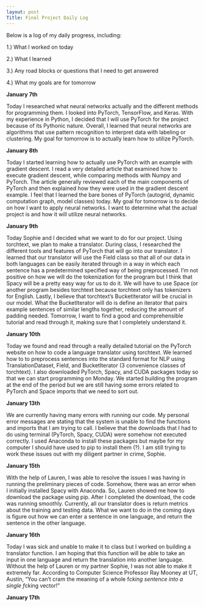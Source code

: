 ```yaml
---
layout: post
Title: Final Project Daily Log
---
```


Below is a log of my daily progress, including:

1.) What I worked on today

2.) What I learned

3.) Any road blocks or questions that I need to get answered

4.) What my goals are for tomorrow

**January 7th**


Today I researched what neural networks actually and the different methods for programming them. I looked into PyTorch, TensorFlow, and Keras. With my experience in Python, I decided that I will use PyTorch for the project because of its Pythonic nature. Overall, I learned that neural networks are algorithms that use pattern recognition to interpret data with labeling or clustering. My goal for tomorrow is to actually learn how to utilize PyTorch.


**January 8th**


Today I started learning how to actually use PyTorch with an example with gradient descent. I read a very detailed article that examined how to execute gradient descent, while comparing methods with Numpy and PyTorch. The article generally reviewed each of the main components of PyTorch and then explained how they were used in the gradient descent example. I feel that I learned the bare bones of PyTorch (autogrid, dynamic computation graph, model classes) today. My goal for tomorrow is to decide on how I want to apply neural networks. I want to determine what the actual project is and how it will utilize neural networks.


**January 9th**


Today Sophie and I decided what we want to do for our project. Using torchtext, we plan to make a translator. During class, I researched the different tools and features of PyTorch that will go into our translator. I learned that our translator will use the Field class so that all of our data in both languages can be easily iterated through in a way in which each sentence has a predetermined specified way of being preprocessed. I’m not positive on how we will do the tokenization for the program but I think that Spacy will be a pretty easy way for us to do it. We will have to use Space (or another program besides torchtext because torchtext only has tokenizers for English. Lastly, I believe that torchtext’s BucketIterator will be crucial in our model. What the BucketIterator will do is define an iterator that pairs example sentences of similar lengths together, reducing the amount of padding needed. Tomorrow, I want to find a good and comprehensible tutorial and read through it, making sure that I completely understand it.



**January 10th**


Today we found and read through a really detailed tutorial on the PyTorch website on how to code a language translator using torchtext. We learned how to to preprocess sentences  into the standard format for NLP using TranslationDataset, Field, and BucketIterator (3 convenience classes of torchtext). I also downloaded PyTorch, Spacy, and CUDA packages  today so that we can start programming on Monday. We started building the program at the end of the period but we are still having some errors related to PyTorch and Space imports  that we need to sort out.



**January 13th**



We are currently having many errors with running our code. My personal error messages are stating that the system is unable to find the functions and imports that I am trying to call. I believe that the downloads that I had to do using terminal (PyTorch, Spacy, CUDA) were somehow not executed correctly. I used Anaconda to install these packages but maybe for my computer I should have used to pip to install them (?). I am still trying to work these issues out with my diligent partner in crime, Sophie.



**January 15th** 



With the help of Lauren, I was able to resolve the issues I was having in running the preliminary pieces of code. Somehow, there was an error when I initially installed Spacy with Anaconda. So, Lauren showed me how to download the package using pip. After I completed the download, the code was running smoothly. Currently, all our translator does is return metrics about the training and testing data. What we want to do in the coming days is figure out how we can enter a sentence in one language, and return the sentence in the other language.




**January 16th**




Today I was sick and unable to make it to class but I worked on building a translator function. I am hoping that this function will be able to take an input in one language and return the translation into another language. Without the help of Lauren or my partner Sophie, I was not able to make it extremely far. According to Computer Science Professor Ray Mooney at UT, Austin, “You can’t cram the meaning of a whole f*cking sentence into a single f*cking vector!”

**January 17th**